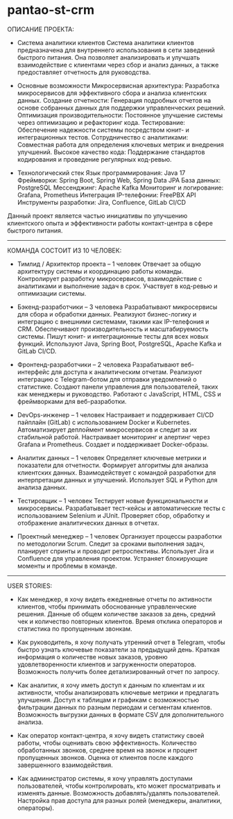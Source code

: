 # pantao-st-crm

ОПИСАНИЕ ПРОЕКТА:

- Система аналитики клиентов
Система аналитики клиентов предназначена для внутреннего использования в сети заведений быстрого питания. Она позволяет анализировать и улучшать взаимодействие с клиентами через сбор и анализ данных, а также предоставляет отчетность для руководства.

- Основные возможности
Микросервисная архитектура: Разработка микросервисов для эффективного сбора и анализа клиентских данных.
Создание отчетности: Генерация подробных отчетов на основе собранных данных для поддержки управленческих решений.
Оптимизация производительности: Постоянное улучшение системы через оптимизацию и рефакторинг кода.
Тестирование: Обеспечение надежности системы посредством юнит- и интеграционных тестов.
Сотрудничество с аналитиками: Совместная работа для определения ключевых метрик и внедрения улучшений.
Высокое качество кода: Поддержание стандартов кодирования и проведение регулярных код-ревью.

- Технологический стек
Язык программирования: Java 17
Фреймворки: Spring Boot, Spring Web, Spring Data JPA
База данных: PostgreSQL
Мессенджинг: Apache Kafka
Мониторинг и логирование: Grafana, Prometheus
Интеграция IP-телефонии: FreePBX API
Инструменты разработки: Jira, Confluence, GitLab CI/CD

Данный проект является частью инициативы по улучшению клиентского опыта и эффективности работы контакт-центра в сфере быстрого питания.

------------------------------------------------------------------------------------------------------------------------
КОМАНДА СОСТОИТ ИЗ 10 ЧЕЛОВЕК:

- Тимлид / Архитектор проекта – 1 человек
Отвечает за общую архитектуру системы и координацию работы команды.
Контролирует разработку микросервисов, взаимодействие с аналитиками и выполнение задач в срок.
Участвует в код-ревью и оптимизации системы.

- Бэкенд-разработчики – 3 человека
Разрабатывают микросервисы для сбора и обработки данных.
Реализуют бизнес-логику и интеграцию с внешними системами, такими как IP-телефония и CRM.
Обеспечивают производительность и масштабируемость системы.
Пишут юнит- и интеграционные тесты для всех новых функций.
Используют Java, Spring Boot, PostgreSQL, Apache Kafka и GitLab CI/CD.

- Фронтенд-разработчики – 2 человека
Разрабатывают веб-интерфейс для доступа к аналитическим отчетам.
Реализуют интеграцию с Telegram-ботом для отправки уведомлений о статистике.
Создают панели управления для пользователей, таких как менеджеры и руководство.
Работают с JavaScript, HTML, CSS и фреймворками для веб-разработки.

- DevOps-инженер – 1 человек
Настраивает и поддерживает CI/CD пайплайн (GitLab) с использованием Docker и Kubernetes.
Автоматизирует деплоймент микросервисов и следит за их стабильной работой.
Настраивает мониторинг и алертинг через Grafana и Prometheus.
Создает и поддерживает Docker-образы.

- Аналитик данных – 1 человек
Определяет ключевые метрики и показатели для отчетности.
Формирует алгоритмы для анализа клиентских данных.
Взаимодействует с командой разработки для интерпретации данных и улучшений.
Использует SQL и Python для анализа данных.

- Тестировщик – 1 человек
Тестирует новые функциональности и микросервисы.
Разрабатывает тест-кейсы и автоматические тесты с использованием Selenium и JUnit.
Проверяет сбор, обработку и отображение аналитических данных в отчетах.

- Проектный менеджер – 1 человек
Организует процессы разработки по методологии Scrum.
Следит за сроками выполнения задач, планирует спринты и проводит ретроспективы.
Использует Jira и Confluence для управления проектом.
Устраняет блокирующие моменты и проблемы в команде.

------------------------------------------------------------------------------------------------------------------------
USER STORIES:

- Как менеджер, я хочу видеть ежедневные отчеты по активности клиентов, чтобы принимать обоснованные управленческие решения.
Данные об общем количестве заказов за день, средний чек и количество повторных клиентов.
Время отклика операторов и статистика по пропущенным звонкам.

- Как руководитель, я хочу получать утренний отчет в Telegram, чтобы быстро узнать ключевые показатели за предыдущий день.
Краткая информация о количестве новых заказов, уровню удовлетворенности клиентов и загруженности операторов.
Возможность получить более детализированный отчет по запросу.

- Как аналитик, я хочу иметь доступ к данным по клиентам и их активности, чтобы анализировать ключевые метрики и предлагать улучшения.
Доступ к таблицам и графикам с возможностью фильтрации данных по разным периодам и сегментам клиентов.
Возможность выгрузки данных в формате CSV для дополнительного анализа.

- Как оператор контакт-центра, я хочу видеть статистику своей работы, чтобы оценивать свою эффективность.
Количество обработанных звонков, среднее время на звонок и процент пропущенных звонков.
Оценка от клиентов после каждого завершенного взаимодействия.

- Как администратор системы, я хочу управлять доступами пользователей, чтобы контролировать, кто может просматривать и изменять данные.
Возможность добавлять/удалять пользователей.
Настройка прав доступа для разных ролей (менеджеры, аналитики, операторы).
